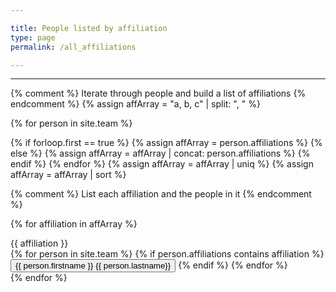 ```yaml
---

title: People listed by affiliation
type: page
permalink: /all_affiliations

---
```

---
{% comment %} Iterate through people and build a list of affiliations {% endcomment %}
{% assign affArray = "a, b, c" | split: ", " %}

{% for person in site.team %}

  {% if forloop.first == true %}
    {% assign affArray = person.affiliations %}
  {% else %}
    {% assign affArray = affArray | concat: person.affiliations %}
  {% endif %}
{% endfor %}
{% assign affArray = affArray | uniq %}
{% assign affArray = affArray | sort %}

{% comment %} List each affiliation and the people in it {% endcomment %}

{% for affiliation in affArray %}
  <div class="card affiliation-list">
    <div class="card-header show" data-toggle="collapse" data-target="#{{ affiliation }}" tabindex="0" onkeydown="clickMe(event)">{{ affiliation }}</div>
    <div class="card-body collapse" id="{{ affiliation | replace: " ", "" }}">
      {% for person in site.team %}
        {% if person.affiliations contains affiliation %}
          <button type="button" class="btn btn-block" onclick="window.location.assign('{{ '/' | relative_url }}people/#{{- person.firstname | append: person.lastname | replace: " ", "" -}}')" tabindex="0" onkeydown="clickMe(event)">
            {{ person.firstname }} {{ person.lastname}}
          </button>
        {% endif %}
      {% endfor %}
    </div>
  </div>
{% endfor %}
